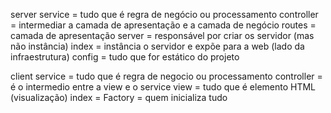 server
  service = tudo que é regra de negócio ou processamento
  controller = intermediar a camada de apresentação e a camada de negócio
  routes = camada de apresentação
  server = responsável por criar os servidor (mas não instância)
  index = instância o servidor e expõe para a web (lado da infraestrutura)
  config = tudo que for estático do projeto

client
  service = tudo que é regra de negocio ou processamento
  controller = é o intermedio entre a view e o service
  view = tudo que é elemento HTML (visualização)
  index = Factory  = quem inicializa tudo

